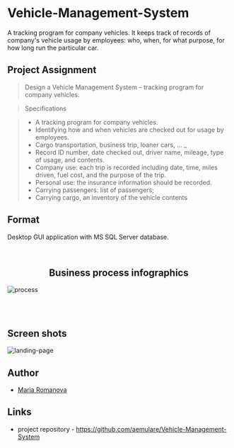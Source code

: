 # Vehicle-Management-System

A tracking program for company vehicles.
It keeps track of records of company's vehicle usage by employees: 
who, when, for what purpose, for how long run the particular car.

## Project Assignment

> Design a Vehicle Management System – tracking program for company vehicles.

 
> Specifications 

> *	A tracking program for company vehicles. 
> *	Identifying how and when vehicles are checked out for usage by employees. 
> *	Cargo transportation, business trip, loaner cars, … _
> * Record ID number, date checked out, driver name, mileage, type of usage, and contents. 
> * Company use: each trip is recorded including date, time, miles driven, fuel cost, and the purpose of the trip. 
> * Personal use: the insurance information should be recorded. 
> * Carrying passengers: list of passengers; 
> * Carrying cargo, an inventory of the vehicle contents 



## Format

Desktop GUI application with MS SQL Server database.



<br>
<h2 align="center">Business process infographics</h2>

![process](https://raw.githubusercontent.com/aemulare/Vehicle-Management-System/master/doc/VMS-Process.png)

<br>
<br>

## Screen shots

![landing-page](https://raw.githubusercontent.com/aemulare/Vehicle-Management-System/master/doc/VMS-screen-shots/VMS-01-Main-page.png)

## Author

* [Maria Romanova](https://github.com/aemulare)

## Links

* project repository - https://github.com/aemulare/Vehicle-Management-System
